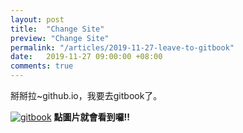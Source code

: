 ```yaml
--- 
layout: post      
title:  "Change Site"      
preview: "Change Site"      
permalink: "/articles/2019-11-27-leave-to-gitbook"    
date:   2019-11-27 09:00:00 +08:00  
comments: true      
---
```


掰掰拉~github.io，我要去gitbook了。
<!-- more -->    

[![gitbook](https://pic3.zhimg.com/v2-37853d3f386b8b0743669dcb0c3be521_1200x500.jpg)](https://kovich850329.gitbook.io/notes/)
**點圖片就會看到囉!!**
